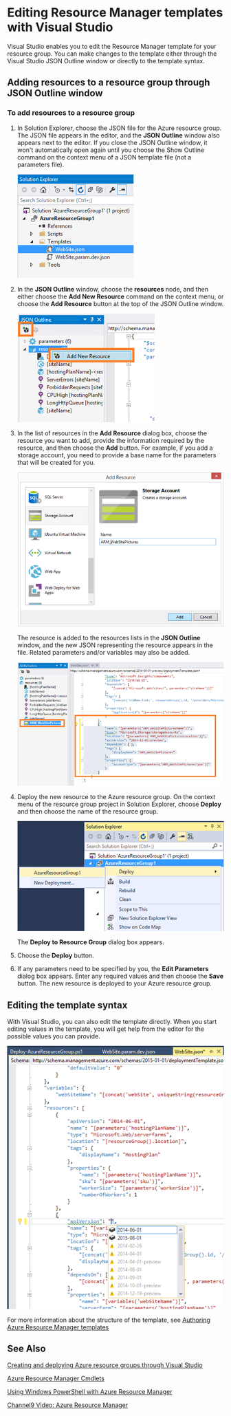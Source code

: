 <properties 
   pageTitle="Editing a Resource Manager template with Visual Studio | Microsoft Azure"
   description="Learn how to add resources to an Azure Resource Manager template by using Visual Studio."
   services="azure-resource-manager"
   documentationCenter="na"
   authors="tfitzmac"
   manager="wpickett"
   editor="" />
<tags 
   ms.service="azure-resource-manager"
   ms.devlang="dotnet"
   ms.topic="article"
   ms.tgt_pltfrm="na"
   ms.workload="multiple"
   ms.date="11/13/2015"
   ms.author="tomfitz" />

# Editing Resource Manager templates with Visual Studio

Visual Studio enables you to edit the Resource Manager template for your resource group. You can make changes to the template either through the Visual Studio JSON Outline window or directly to the template syntax.

## Adding resources to a resource group through JSON Outline window

### To add resources to a resource group

1. In Solution Explorer, choose the JSON file for the Azure resource group. The JSON file appears in the editor, and the **JSON Outline** window also appears next to the editor. If you close the JSON Outline window, it won't automatically open again until you choose the Show Outline command on the context menu of a JSON template file (not a parameters file).

    ![JSON file for Azure resource group](./media/vs-azure-tools-resource-group-adding-resources/arm-json-file.png)

1. In the **JSON Outline** window, choose the **resources** node, and then either choose the **Add New Resource** command on the context menu, or choose the **Add Resource** button at the top of the JSON Outline window.

    ![Adding a new resource to resource group](./media/vs-azure-tools-resource-group-adding-resources/arm-add-resource.png)

1. In the list of resources in the **Add Resource** dialog box, choose the resource you want to add, provide the information required by the resource, and then choose the **Add** button. For example, if you add a storage account, you need to provide a base name for the parameters that will be created for you. 
 
    ![Add Resource dialog box](./media/vs-azure-tools-resource-group-adding-resources/arm-add-resource-dialog.png)

    The resource is added to the resources lists in the **JSON Outline** window, and the new JSON representing the resource appears in the file. Related parameters and/or variables may also be added.


    ![Resource added to JSON file](./media/vs-azure-tools-resource-group-adding-resources/arm-add-resource-json.png)

1. Deploy the new resource to the Azure resource group. On the context menu of the resource group project in Solution Explorer, choose **Deploy** and then choose the name of the resource group. 

    ![Azure resource group deployed](./media/vs-azure-tools-resource-group-adding-resources/deploy-arm-resource-group.png)

    The **Deploy to Resource Group** dialog box appears.


1. Choose the **Deploy** button.

1. If any parameters need to be specified by you, the **Edit Parameters** dialog box appears. Enter any required values and then choose the **Save** button. The new resource is deployed to your Azure resource group.

## Editing the template syntax

With Visual Studio, you can also edit the template directly. When you start editing values in the template, you will get help from the editor for the possible values you can provide. 

![Edit template](./media/vs-azure-tools-resource-group-adding-resources/arm-edit-template.png)

For more information about the structure of the template, see [Authoring Azure Resource Manager templates](resource-group-authoring-templates.md)

## See Also

[Creating and deploying Azure resource groups through Visual Studio](vs-azure-tools-resource-groups-deployment-project-create-deploy.md)

[Azure Resource Manager Cmdlets](https://msdn.microsoft.com/library/azure/dn757692.aspx)

[Using Windows PowerShell with Azure Resource Manager](../powershell-azure-resource-manager/)

[Channel9 Video: Azure Resource Manager](http://channel9.msdn.com/Events/TechEd/NorthAmerica/2014/DEV-B224#fbid=)

